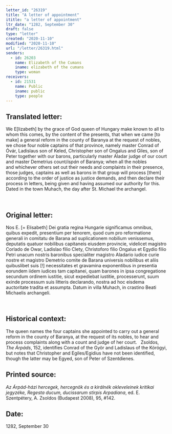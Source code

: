 ```yaml
---
letter_id: "26319"
title: "A letter of appointment"
ititle: "a letter of appointment"
ltr_date: "1282, September 30"
draft: false
type: "letter"
created: "2020-11-10"
modified: "2020-11-10"
url: "/letter/26319.html"
senders:
  - id: 26203
    name: Elizabeth of the Cumans
    iname: elizabeth of the cumans
    type: woman
receivers:
  - id: 21531
    name: Public
    iname: public
    type: people
---
```

<h2> Translated letter:</h2><p>We E[lizabeth] by the grace of God queen of Hungary make known to all to whom this&nbsp;comes, by the content of the presents, that when we came [to make] a general reform in the&nbsp;county of Baranya at the request of nobles, we chose four noble captains of that&nbsp;province, namely master Conrad of Óvár, Ladislaus son of Keled, Christopher son of&nbsp;Ongalus and Giles, son of Peter together with our barons, particularly master Aladar&nbsp;judge of our court and master Demetrius count/<i>ispán</i> of Baranya; when all the nobles and&nbsp;whichever others set out their needs and complaints in their presence, those judges,&nbsp;captains as well as barons in that group will process [them] according to the order of&nbsp;justice as justice demands, and then declare their process in letters, being given and having assumed&nbsp;our authority for this. Dated in the town Muhach, the day after St. Michael the archangel.</p><p>&nbsp;</p><h2 class="mt-4"> Original letter:</h2><p>Nos E. [= Elisabeth] Dei gratia regina Hungarie significamus omnibus, quibus expedit, presentium per tenorem, quod cum pro reformatione generali in comitatu de Barana ad suplicationem nobilium venissemus, deputatis quatuor nobilibus capitaneis eiusdem provincie, videlicet magistro Corlado de Owar, Ladislao filio Clety, Christoforo filio Ongalus et Egydio filio Petri unacum nostris baronibus specialiter magistro Aladario iudice curie nostre et magistro Demetrio comite de Barana universis nobilibus et aliis quibuslibet suis [!] necessitates et gravamina exponentibus in presentia eorundem iidem iudices tam capitanei, quam barones in ipsa congregatione secundum ordinem iustitie, sicut expediebat iustitie, processerunt, suum exinde processum suis litteris declarando, nostra ad hoc eisdema auctoritate tradita et assumpta. Datum in villa Muhach, in crastino Beati Michaelis archangeli.</p><p><br> </p><h2 class="mt-4"> Historical context:</h2><p>The queen names the four captains she appointed to carry out a general reform in the county of Baranya, at the request of its nobles, to hear and process complaints along with a count and judge of her court.&nbsp; &nbsp;Zsoldos, <i>The Árpáds</i>, 152, identifies Conrad of the Györ and Ladislaus of the Kórógyi, but notes that Christopher and Egiles/Egidius have not been identified, though the latter may be Egyed, son of Peter of Szentdienes.</p><h2 class="mt-4"> Printed source:</h2><p><i>Az Árpád-házi hercegek, hercegnök és a királnék okleveleinek kritikai jegyzéke, Regesta ducum, ducissarum stirpis Arpadiana</i>, ed. E. Szentpétery, A. Zsoldos (Budapest 2008), 95, #142.&nbsp;</p><h2 class="mt-4"> Date:</h2>1282, September 30